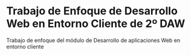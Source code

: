# Trabajo de Enfoque de Desarrollo Web en Entorno Cliente de 2º DAW
Trabajo de enfoque del módulo de Desarrollo de aplicaciones Web en entorno cliente 
